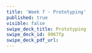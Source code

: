 ```yaml
---
title: 'Week 7 - Prototyping'
published: true
visible: false
swipe_deck_title: Prototyping
swipe_deck_id: 9967fp
swipe_deck_pdf_url:
---
```

